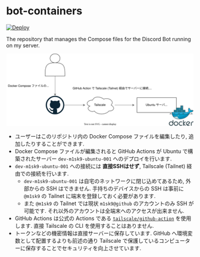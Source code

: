 # bot-containers

[![Deploy](https://github.com/m1sk9/bot-containers/actions/workflows/deploy.yaml/badge.svg)](https://github.com/m1sk9/bot-containers/actions/workflows/deploy.yaml)

The repository that manages the Compose files for the Discord Bot running on my server.

![Overview](./bot-containers.drawio.svg)

- ユーザーはこのリポジトリ内の Docker Compose ファイルを編集したり, 追加したりすることができます.
- Docker Compose ファイルが編集されると GitHub Actions が Ubuntu で構築されたサーバー `dev-m1sk9-ubuntu-001` へのデプロイを行います.
- `dev-m1sk9-ubuntu-001` への接続には **直接SSHはせず**, Tailscale (Tailnet) 経由での接続を行います.
  - `dev-m1sk9-ubuntu-001` は自宅のネットワークに閉じ込めてあるため, 外部からの SSH はできません. 手持ちのデバイスからの SSH は事前に `@m1sk9` の Tailnet に端末を登録しておく必要があります.
  - また `@m1sk9` の Tailnet では現状 `m1sk9@github` のアカウントのみ SSH が可能です. それ以外のアカウントは全端末へのアクセスが出来ません.
- GitHub Actions は公式の Actions である [`tailscale/github-action`](https://github.com/tailscale/github-action) を使用します. 直接 Tailscale の CLI を使用することはありません.
- トークンなどの機密情報は直接サーバーに保存しています. GitHub へ環境変数として配置するよりも前述の通り Tailscale で保護しているコンピューターに保存することでセキュリティを向上させています.
